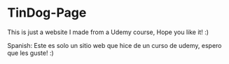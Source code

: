# TinDog-Page
This is just a website I made from a Udemy course, Hope you like it! :)

Spanish: 
Este es solo un sitio web que hice de un curso de udemy, espero que les guste! :)
